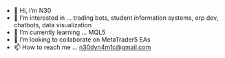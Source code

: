 - 👋 Hi, I’m N30
- 👀 I’m interested in ... trading bots, student information systems, erp dev, chatbots, data visualization
- 🌱 I’m currently learning ... MQL5
- 💞️ I’m looking to collaborate on MetaTrader5 EAs
- 📫 How to reach me ... n30dyn4m1c@gmail.com

<!---
n30dyn4m1c/n30dyn4m1c is a ✨ special ✨ repository because its `README.md` (this file) appears on your GitHub profile.
You can click the Preview link to take a look at your changes.
--->
